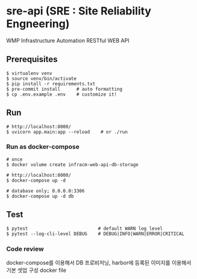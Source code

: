 # sre-api (SRE : Site Reliability Engneering)

WMP Infrastructure Automation RESTful WEB API

## Prerequisites

    $ virtualenv venv
    $ source venv/bin/activate
    $ pip install -r requirements.txt
    $ pre-commit install      # auto formatting
    $ cp .env.example .env    # customize it!

## Run

    # http://localhost:8000/
    $ uvicorn app.main:app --reload    # or ./run

### Run as docker-compose

    # once
    $ docker volume create infracm-web-api-db-storage

    # http://localhost:8000/
    $ docker-compose up -d

    # database only; 0.0.0.0:3306
    $ docker-compose up -d db

## Test

    $ pytest                          # default WARN log level
    $ pytest --log-cli-level DEBUG    # DEBUG|INFO|WARN|ERROR|CRITICAL

### Code review
docker-compose를 이용해서 DB 프로비저닝, harbor에 등록된 이미지를 이용해서 기본 셋업 구성
docker file
